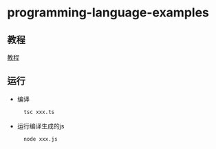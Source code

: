 # programming-language-examples

## 教程

[教程](https://www.runoob.com/typescript/ts-tutorial.html)

## 运行

- 编译
  
  ```bash
    tsc xxx.ts    
  ```

- 运行编译生成的js
  
  ```bash
    node xxx.js    
  ```
